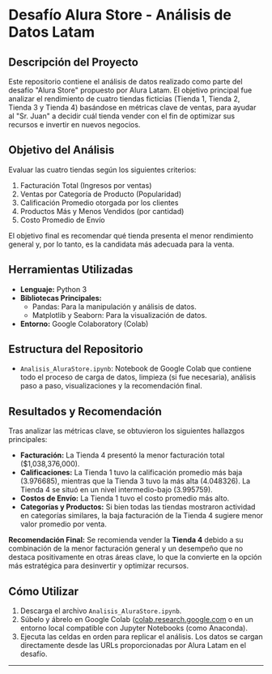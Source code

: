 # Desafío Alura Store - Análisis de Datos Latam

## Descripción del Proyecto

Este repositorio contiene el análisis de datos realizado como parte del desafío "Alura Store" propuesto por Alura Latam. El objetivo principal fue analizar el rendimiento de cuatro tiendas ficticias (Tienda 1, Tienda 2, Tienda 3 y Tienda 4) basándose en métricas clave de ventas, para ayudar al "Sr. Juan" a decidir cuál tienda vender con el fin de optimizar sus recursos e invertir en nuevos negocios.

## Objetivo del Análisis

Evaluar las cuatro tiendas según los siguientes criterios:
1.  Facturación Total (Ingresos por ventas)
2.  Ventas por Categoría de Producto (Popularidad)
3.  Calificación Promedio otorgada por los clientes
4.  Productos Más y Menos Vendidos (por cantidad)
5.  Costo Promedio de Envío

El objetivo final es recomendar qué tienda presenta el menor rendimiento general y, por lo tanto, es la candidata más adecuada para la venta.

## Herramientas Utilizadas

* **Lenguaje:** Python 3
* **Bibliotecas Principales:**
    * Pandas: Para la manipulación y análisis de datos.
    * Matplotlib y Seaborn: Para la visualización de datos.
* **Entorno:** Google Colaboratory (Colab)

## Estructura del Repositorio

* `Analisis_AluraStore.ipynb`: Notebook de Google Colab que contiene todo el proceso de carga de datos, limpieza (si fue necesaria), análisis paso a paso, visualizaciones y la recomendación final.

## Resultados y Recomendación

Tras analizar las métricas clave, se obtuvieron los siguientes hallazgos principales:

* **Facturación:** La Tienda 4 presentó la menor facturación total ($1,038,376,000).
* **Calificaciones:** La Tienda 1 tuvo la calificación promedio más baja (3.976685), mientras que la Tienda 3 tuvo la más alta (4.048326). La Tienda 4 se situó en un nivel intermedio-bajo (3.995759).
* **Costos de Envío:** La Tienda 1 tuvo el costo promedio más alto.
* **Categorías y Productos:** Si bien todas las tiendas mostraron actividad en categorías similares, la baja facturación de la Tienda 4 sugiere menor valor promedio por venta.

**Recomendación Final:** Se recomienda vender la **Tienda 4** debido a su combinación de la menor facturación general y un desempeño que no destaca positivamente en otras áreas clave, lo que la convierte en la opción más estratégica para desinvertir y optimizar recursos.

## Cómo Utilizar

1.  Descarga el archivo `Analisis_AluraStore.ipynb`.
2.  Súbelo y ábrelo en Google Colab ([colab.research.google.com]([https://colab.research.google.com/](https://colab.research.google.com/drive/1h895XSZYJnV6E8oHX1ollairmw5JAUz9)) o en un entorno local compatible con Jupyter Notebooks (como Anaconda).
3.  Ejecuta las celdas en orden para replicar el análisis. Los datos se cargan directamente desde las URLs proporcionadas por Alura Latam en el desafío.

---

